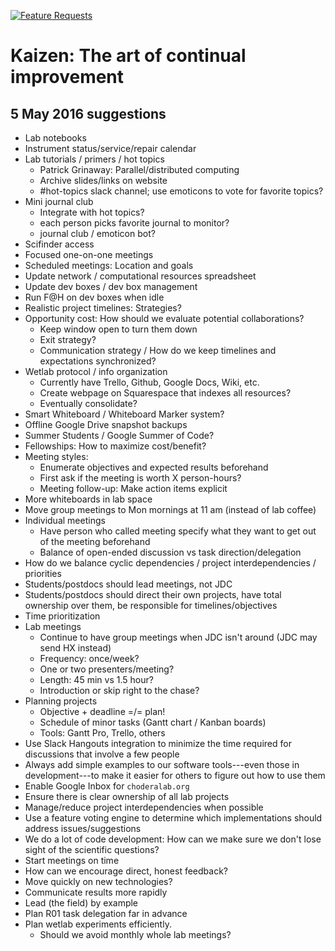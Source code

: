 [![Feature Requests](http://feathub.com/choderalab/kaizen?format=svg)](http://feathub.com/choderalab/kaizen)

# Kaizen: The art of continual improvement

## 5 May 2016 suggestions
* Lab notebooks
* Instrument status/service/repair calendar
* Lab tutorials / primers / hot topics
  * Patrick Grinaway: Parallel/distributed computing
  * Archive slides/links on website
  * #hot-topics slack channel; use emoticons to vote for favorite topics?
* Mini journal club
  * Integrate with hot topics?
  * each person picks favorite journal to monitor?
  * journal club / emoticon bot?
* Scifinder access
* Focused one-on-one meetings
* Scheduled meetings: Location and goals
* Update network / computational resources spreadsheet
* Update dev boxes / dev box management
* Run F@H on dev boxes when idle
* Realistic project timelines: Strategies?
* Opportunity cost: How should we evaluate potential collaborations?
  * Keep window open to turn them down
  * Exit strategy?
  * Communication strategy / How do we keep timelines and expectations synchronized?
* Wetlab protocol / info organization
  * Currently have Trello, Github, Google Docs, Wiki, etc.
  * Create webpage on Squarespace that indexes all resources?
  * Eventually consolidate?
* Smart Whiteboard / Whiteboard Marker system?
* Offline Google Drive snapshot backups
* Summer Students / Google Summer of Code?
* Fellowships: How to maximize cost/benefit?
* Meeting styles:
  * Enumerate objectives and expected results beforehand
  * First ask if the meeting is worth X person-hours?
  * Meeting follow-up: Make action items explicit
* More whiteboards in lab space
* Move group meetings to Mon mornings at 11 am (instead of lab coffee)
* Individual meetings
  * Have person who called meeting specify what they want to get out of the meeting beforehand
  * Balance of open-ended discussion vs task direction/delegation
* How do we balance cyclic dependencies / project interdependencies / priorities
* Students/postdocs should lead meetings, not JDC
* Students/postdocs should direct their own projects, have total ownership over them, be responsible for timelines/objectives
* Time prioritization
* Lab meetings
  * Continue to have group meetings when JDC isn't around (JDC may send HX instead)
  * Frequency: once/week?
  * One or two presenters/meeting?
  * Length: 45 min vs 1.5 hour?
  * Introduction or skip right to the chase?
* Planning projects
  * Objective + deadline =/= plan!
  * Schedule of minor tasks (Gantt chart / Kanban boards)
  * Tools: Gantt Pro, Trello, others
* Use Slack Hangouts integration to minimize the time required for discussions that involve a few people
* Always add simple examples to our software tools---even those in development---to make it easier for others to figure out how to use them
* Enable Google Inbox for `choderalab.org`
* Ensure there is clear ownership of all lab projects
* Manage/reduce project interdependencies when possible
* Use a feature voting engine to determine which implementations should address issues/suggestions
* We do a lot of code development: How can we make sure we don't lose sight of the scientific questions?
* Start meetings on time
* How can we encourage direct, honest feedback?
* Move quickly on new technologies?
* Communicate results more rapidly
* Lead (the field) by example
* Plan R01 task delegation far in advance
* Plan wetlab experiments efficiently. 
  * Should we avoid monthly whole lab meetings?

